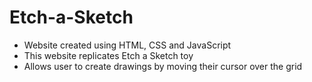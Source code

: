 # Etch-a-Sketch
- Website created using HTML, CSS and JavaScript
- This website replicates Etch a Sketch toy
- Allows user to create drawings by moving their cursor over the grid